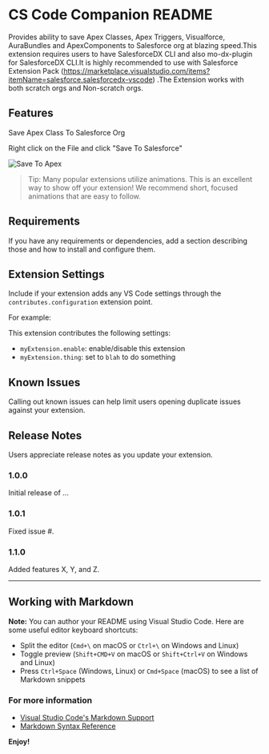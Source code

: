 # CS Code Companion README

Provides ability to save Apex Classes, Apex Triggers, Visualforce, AuraBundles and ApexComponents to Salesforce org at blazing speed.This extension requires users to have SalesforceDX CLI and also mo-dx-plugin for SalesforceDX CLI.It is highly recommended to use with Salesforce Extension Pack (https://marketplace.visualstudio.com/items?itemName=salesforce.salesforcedx-vscode) .The Extension works with both scratch orgs and Non-scratch orgs.

## Features

Save Apex Class To Salesforce Org

Right click on the File and click "Save To Salesforce"

![Save To Apex](https://media.giphy.com/media/xVIlA0Q1SxGyQpHWyC/giphy.gif)

> Tip: Many popular extensions utilize animations. This is an excellent way to show off your extension! We recommend short, focused animations that are easy to follow.

## Requirements

If you have any requirements or dependencies, add a section describing those and how to install and configure them.

## Extension Settings

Include if your extension adds any VS Code settings through the `contributes.configuration` extension point.

For example:

This extension contributes the following settings:

* `myExtension.enable`: enable/disable this extension
* `myExtension.thing`: set to `blah` to do something

## Known Issues

Calling out known issues can help limit users opening duplicate issues against your extension.

## Release Notes

Users appreciate release notes as you update your extension.

### 1.0.0

Initial release of ...

### 1.0.1

Fixed issue #.

### 1.1.0

Added features X, Y, and Z.

-----------------------------------------------------------------------------------------------------------

## Working with Markdown

**Note:** You can author your README using Visual Studio Code.  Here are some useful editor keyboard shortcuts:

* Split the editor (`Cmd+\` on macOS or `Ctrl+\` on Windows and Linux)
* Toggle preview (`Shift+CMD+V` on macOS or `Shift+Ctrl+V` on Windows and Linux)
* Press `Ctrl+Space` (Windows, Linux) or `Cmd+Space` (macOS) to see a list of Markdown snippets

### For more information

* [Visual Studio Code's Markdown Support](http://code.visualstudio.com/docs/languages/markdown)
* [Markdown Syntax Reference](https://help.github.com/articles/markdown-basics/)

**Enjoy!**
